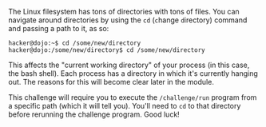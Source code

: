 The Linux filesystem has tons of directories with tons of files.
You can navigate around directories by using the `cd` (`c`hange `d`irectory) command and passing a path to it, as so:

```console
hacker@dojo:~$ cd /some/new/directory
hacker@dojo:/some/new/directory$ cd /some/new/directory
```

This affects the "current working directory" of your process (in this case, the bash shell).
Each process has a directory in which it's currently hanging out.
The reasons for this will become clear later in the module.

This challenge will require you to execute the `/challenge/run` program from a specific path (which it will tell you).
You'll need to `cd` to that directory before rerunning the challenge program.
Good luck!
